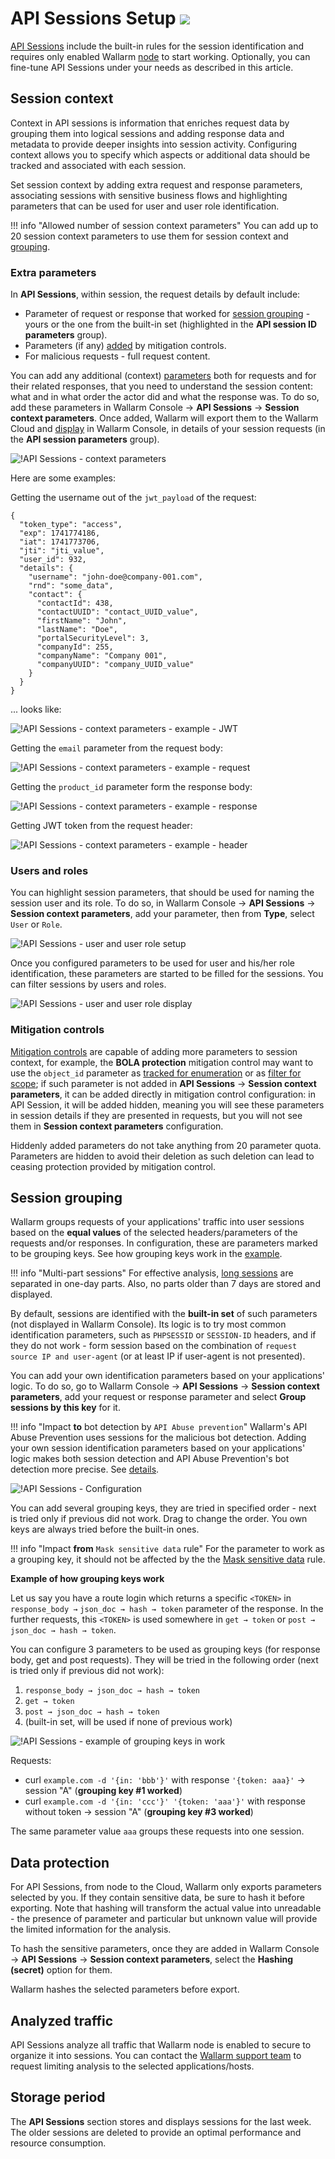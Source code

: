 # API Sessions Setup <a href="../../about-wallarm/subscription-plans/#waap-and-advanced-api-security"><img src="../../images/api-security-tag.svg" style="border: none;"></a>

[API Sessions](overview.md) include the built-in rules for the session identification and requires only enabled Wallarm [node](../about-wallarm/overview.md#how-wallarm-works) to start working. Optionally, you can fine-tune API Sessions under your needs as described in this article.

## Session context

Context in API sessions is information that enriches request data by grouping them into logical sessions and adding response data and metadata to provide deeper insights into session activity. Configuring context allows you to specify which aspects or additional data should be tracked and associated with each session.

Set session context by adding extra request and response parameters, associating sessions with sensitive business flows and highlighting parameters that can be used for user and user role identification.

!!! info "Allowed number of session context parameters"
    You can add up to 20 session context parameters to use them for session context and [grouping](#session-grouping).

### Extra parameters

In **API Sessions**, within session, the request details by default include: 

* Parameter of request or response that worked for [session grouping](#session-grouping) - yours or the one from the built-in set (highlighted in the **API session ID parameters** group).
* Parameters (if any) [added](#mitigation-controls) by mitigation controls.
* For malicious requests - full request content.

You can add any additional (context) [parameters](../user-guides/rules/request-processing.md) both for requests and for their related responses, that you need to understand the session content: what and in what order the actor did and what the response was. To do so, add these parameters in Wallarm Console → **API Sessions** → **Session context parameters**. Once added, Wallarm will export them to the Wallarm Cloud and [display](#data-protection) in Wallarm Console, in details of your session requests (in the **API session parameters** group).

![!API Sessions - context parameters](../images/api-sessions/api-sessions-context-parameters.png)

Here are some examples:

Getting the username out of the `jwt_payload` of the request:

```
{
  "token_type": "access",
  "exp": 1741774186,
  "iat": 1741773706,
  "jti": "jti_value",
  "user_id": 932,
  "details": {
    "username": "john-doe@company-001.com",
    "rnd": "some_data",
    "contact": {
      "contactId": 438,
      "contactUUID": "contact_UUID_value",
      "firstName": "John",
      "lastName": "Doe",
      "portalSecurityLevel": 3,
      "companyId": 255,
      "companyName": "Company 001",
      "companyUUID": "company_UUID_value"
    }
  }
}
```

... looks like:

![!API Sessions - context parameters - example - JWT](../images/api-sessions/api-sessions-context-parameters-example-jwt.png)

Getting the `email` parameter from the request body:

![!API Sessions - context parameters - example - request](../images/api-sessions/api-sessions-context-parameters-example-request.png)

Getting the `product_id` parameter form the response body:

![!API Sessions - context parameters - example - response](../images/api-sessions/api-sessions-context-parameters-example-response.png)

Getting JWT token from the request header:

![!API Sessions - context parameters - example - header](../images/api-sessions/api-sessions-context-parameters-example-header.png)

<!--### Sensitive business flows

You can associate sessions with sensitive business flows. To do so, in Wallarm Console → **API Sessions** → **Session context parameters**, add your parameter and select **Context** for it.

![!API Sessions - sensitive business flows](../images/api-sessions/api-sessions-sbf-select.png)
-->

### Users and roles

You can highlight session parameters, that should be used for naming the session user and its role. To do so, in Wallarm Console → **API Sessions** → **Session context parameters**, add your parameter, then from **Type**, select `User` or `Role`.

![!API Sessions - user and user role setup](../images/api-sessions/api-sessions-user-role-select.png)

Once you configured parameters to be used for user and his/her role identification, these parameters are started to be filled for the sessions. You can filter sessions by users and roles.

![!API Sessions - user and user role display](../images/api-sessions/api-sessions-user-role-display.png)

### Mitigation controls

[Mitigation controls](../about-wallarm/mitigation-controls-overview.md) are capable of adding more parameters to session context, for example, the **BOLA protection** mitigation control may want to use the `object_id` parameter as [tracked for enumeration](../api-protection/enumeration-attack-protection.md#enumerated-parameters) or as [filter for scope](../api-protection/enumeration-attack-protection.md#scope-filters); if such parameter is not added in **API Sessions** → **Session context parameters**, it can be added directly in mitigation control configuration: in API Session, it will be added hidden, meaning you will see these parameters in session details if they are presented in requests, but you will not see them in **Session context parameters** configuration.

Hiddenly added parameters do not take anything from 20 parameter quota. Parameters are hidden to avoid their deletion as such deletion can lead to ceasing protection provided by mitigation control.

## Session grouping

Wallarm groups requests of your applications' traffic into user sessions based on the **equal values** of the selected headers/parameters of the requests and/or responses. In configuration, these are parameters marked to be grouping keys. See how grouping keys work in the [example](#grouping-keys-example).

!!! info "Multi-part sessions"
    For effective analysis, [long sessions](exploring.md#multi-day-sessions) are separated in one-day parts. Also, no parts older than 7 days are stored and displayed.

By default, sessions are identified with the **built-in set** of such parameters (not displayed in Wallarm Console). Its logic is to try most common identification parameters, such as `PHPSESSID` or `SESSION-ID` headers, and if they do not work - form session based on the combination of `request source IP and user-agent` (or at least IP if user-agent is not presented).

You can add your own identification parameters based on your applications' logic. To do so, go to Wallarm Console → **API Sessions** → **Session context parameters**, add your request or response parameter and select **Group sessions by this key** for it.

!!! info "Impact **to** bot detection by `API Abuse prevention`"
    Wallarm's API Abuse Prevention uses sessions for the malicious bot detection. Adding your own session identification parameters based on your applications' logic makes both session detection and API Abuse Prevention's bot detection more precise. See [details](overview.md#api-sessions-and-api-abuse-prevention).

![!API Sessions - Configuration](../images/api-sessions/api-sessions-settings.png)

You can add several grouping keys, they are tried in specified order - next is tried only if previous did not work. Drag to change the order. You own keys are always tried before the built-in ones.

!!! info "Impact **from** `Mask sensitive data` rule"
    For the parameter to work as a grouping key, it should not be affected by the the [Mask sensitive data](../user-guides/rules/sensitive-data-rule.md) rule.

<a name="grouping-keys-example"></a>**Example of how grouping keys work**

Let us say you have a route login which returns a specific `<TOKEN>` in `response_body →` `json_doc → hash → token` parameter of the response. In the further requests, this `<TOKEN>` is used somewhere in `get → token` or `post → json_doc → hash → token`.

You can configure 3 parameters to be used as grouping keys (for response body, get and post requests). They will be tried in the following order (next is tried only if previous did not work):

1. `response_body → json_doc → hash → token`
2. `get → token`
3. `post → json_doc → hash → token`
4. (built-in set, will be used if none of previous work)

![!API Sessions - example of grouping keys in work](../images/api-sessions/api-sessions-grouping-keys.png)

Requests:

* curl `example.com -d '{in: 'bbb'}'` with response `'{token: aaa}'` → session "A" (**grouping key #1 worked**)
* curl `example.com -d '{in: 'ccc'}' '{token: 'aaa'}'` with response without token → session "A" (**grouping key #3 worked**)

The same parameter value `aaa` groups these requests into one session.

## Data protection

For API Sessions, from node to the Cloud, Wallarm only exports parameters selected by you. If they contain sensitive data, be sure to hash it before exporting. Note that hashing will transform the actual value into unreadable - the presence of parameter and particular but unknown value will provide the limited information for the analysis.

To hash the sensitive parameters, once they are added in Wallarm Console → **API Sessions** → **Session context parameters**, select the **Hashing (secret)** option for them.

Wallarm hashes the selected parameters before export.

## Analyzed traffic

API Sessions analyze all traffic that Wallarm node is enabled to secure to organize it into sessions. You can contact the [Wallarm support team](mailto:support@wallarm.com) to request limiting analysis to the selected applications/hosts.

## Storage period

The **API Sessions** section stores and displays sessions for the last week. The older sessions are deleted to provide an optimal performance and resource consumption.
